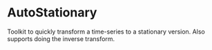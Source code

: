 # AutoStationary
Toolkit to quickly transform a time-series to a stationary version.  Also supports doing the inverse transform.
